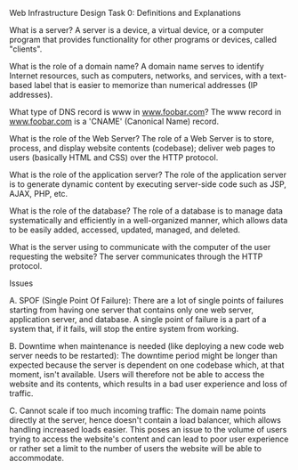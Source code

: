 Web Infrastructure Design
Task 0: Definitions and Explanations

What is a server?
A server is a device, a virtual device, or a computer program that provides functionality for other programs or devices, called "clients".

What is the role of a domain name?
A domain name serves to identify Internet resources, such as computers, networks, and services, with a text-based label that is easier to memorize than numerical addresses (IP addresses).

What type of DNS record is www in www.foobar.com?
The www record in www.foobar.com is a 'CNAME' (Canonical Name) record.

What is the role of the Web Server?
The role of a Web Server is to store, process, and display website contents (codebase); deliver web pages to users (basically HTML and CSS) over the HTTP protocol.

What is the role of the application server?
The role of the application server is to generate dynamic content by executing server-side code such as JSP, AJAX, PHP, etc.

What is the role of the database?
The role of a database is to manage data systematically and efficiently in a well-organized manner, which allows data to be easily added, accessed, updated, managed, and deleted.

What is the server using to communicate with the computer of the user requesting the website?
The server communicates through the HTTP protocol.

Issues

A. SPOF (Single Point Of Failure):
There are a lot of single points of failures starting from having one server that contains only one web server, application server, and database. A single point of failure is a part of a system that, if it fails, will stop the entire system from working.

B. Downtime when maintenance is needed (like deploying a new code web server needs to be restarted):
The downtime period might be longer than expected because the server is dependent on one codebase which, at that moment, isn't available. Users will therefore not be able to access the website and its contents, which results in a bad user experience and loss of traffic.

C. Cannot scale if too much incoming traffic:
The domain name points directly at the server, hence doesn't contain a load balancer, which allows handling increased loads easier. This poses an issue to the volume of users trying to access the website's content and can lead to poor user experience or rather set a limit to the number of users the website will be able to accommodate.